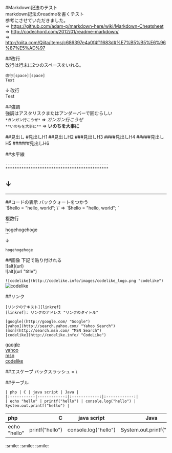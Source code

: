 #Markdown記法のテスト  
markdown記法のreadmeを書くテスト  
参考にさせていただきました。  
=> https://github.com/adam-p/markdown-here/wiki/Markdown-Cheatsheet
=> http://codechord.com/2012/01/readme-markdown/  
=> http://qiita.com/Qiita/items/c686397e4a0f4f11683d#%E7%B5%B5%E6%96%87%E5%AD%97
  
##改行  
改行は行末に2つのスペースをいれる。  
```
改行[space][space]
Test
```  
↓
改行  
Test


##強調  
強調はアスタリスクまたはアンダーバーで囲むらしい  
`*ガンガン行こうぜ*` => *ガンガン行こうぜ*  
`**いのちを大事に**` => **いのちを大事に**  

##見出し
\#見出しH1
\#\#見出しH2
\#\#\#見出しH3
\#\#\#\#見出しH4
\#\#\#\#\#見出しH5
\#\#\#\#\#\#見出しH6

##水平線
```
---------------------------------------------  
*********************************************  
```

↓
---------------------------------------------  
*********************************************  

##コードの表示
バッククォートをつかう  
\`$hello = "hello, world"; \` => `$hello = "hello, world"; `  

複数行  
\`\`\`  
hogehogehoge  
\`\`\`  
↓
```
hogehogehoge
```

##画像
下記で貼り付けれる  
\!\[alt\]\(url\)  
\!\[alt\]\(url "title"\)  
  
`![codelike](http://codelike.info/images/codelike_logo.png "codelike")`  
![codelike](http://codelike.info/images/codelike_logo.png "codelike")  

##リンク
```
[リンクのテキスト][linkref]  
[linkref]: リンクのアドレス "リンクのタイトル"
```
  
```
[google](http://google.com/ "Google")  
[yahoo](http://search.yahoo.com/ "Yahoo Search")  
[msn](http://search.msn.com/ "MSN Search")  
[codelike](http://codelike.info/ "CodeLike")  
```
  
[google](http://google.com/ "Google")  
[yahoo](http://search.yahoo.com/ "Yahoo Search")  
[msn](http://search.msn.com/ "MSN Search")  
[codelike](http://codelike.info/ "CodeLike")    
  
##エスケープ
バックスラッシュ = \

##テーブル
```
| php | C | java script | Java |
|:-----------|------------:|:------------:|:------------:|
| echo "hello" | printf("hello") | console.log("hello") | System.out.printf("hello") |
```
   
| php | C | java script | Java |
|:-----------|------------:|:------------:|:------------:|
| echo "hello" | printf("hello") | console.log("hello") | System.out.printf("hello") |

\:smile:
\:smile:
\:smile:
